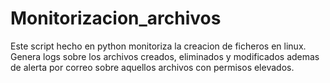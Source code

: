 # Monitorizacion_archivos
Este script hecho en python monitoriza la creacion de ficheros en linux. Genera logs sobre los archivos creados, eliminados y modificados ademas de alerta por correo sobre aquellos archivos con permisos elevados.
